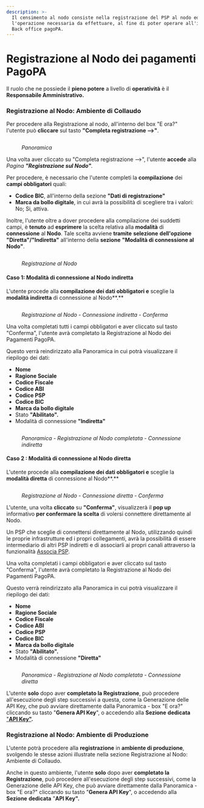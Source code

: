 ```yaml
---
description: >-
  Il censimento al nodo consiste nella registrazione del PSP al nodo ed è
  l'operazione necessaria da effettuare, al fine di poter operare all'interno di
  Back office pagoPA.
---
```


# Registrazione al Nodo dei pagamenti PagoPA

Il ruolo che ne possiede il **pieno potere** a livello di **operatività** è il **Responsabile Amministrativo.**

### Registrazione al Nodo: Ambiente di Collaudo

Per procedere alla Registrazione al nodo, all'interno del box "E ora?" l'utente può **cliccare** sul tasto **"Completa registrazione -->"**.

<figure><img src="../../.gitbook/assets/image (97).png" alt=""><figcaption><p><em>Panoramica</em></p></figcaption></figure>

Una volta aver cliccato su "Completa registrazione -->", l'utente **accede** alla _Pagina **"Registrazione sul Nodo"**._

Per procedere, è necessario che l'utente completi la **compilazione** dei **campi obbligatori** quali:

* **Codice BIC**, all'interno della sezione **"Dati di registrazione"**
* **Marca da bollo digitale**, in cui avrà la possibilità di scegliere tra i valori: No; Si, attiva.

Inoltre, l'utente oltre a dover procedere alla compilazione dei suddetti campi, è **tenuto** ad **esprimere** la scelta relativa alla **modalità** di **connessione** al **Nodo**. Tale scelta avviene **tramite** **selezione** **dell'opzione "Diretta"/"Indiretta"** all'interno della **sezione** **"Modalità di connessione al Nodo"**.

<figure><img src="../../.gitbook/assets/image (144).png" alt=""><figcaption><p><em>Registrazione al Nodo</em></p></figcaption></figure>

#### Caso 1: Modalità di connessione al Nodo indiretta

L'utente procede alla **compilazione dei dati obbligatori e** sceglie la **modalità indiretta** di connessione al Nodo**.**

<figure><img src="../../.gitbook/assets/image (7).png" alt=""><figcaption><p><em>Registrazione al Nodo - Connessione indiretta - Conferma</em></p></figcaption></figure>

Una volta completati tutti i campi obbligatori e aver cliccato sul tasto "Conferma", l'utente avrà completato la Registrazione al Nodo dei Pagamenti PagoPA.

Questo verrà reindirizzato alla Panoramica in cui potrà visualizzare il riepilogo dei dati:

* **Nome**
* **Ragione Sociale**
* **Codice Fiscale**
* **Codice ABI**
* **Codice PSP**
* **Codice BIC**
* **Marca da bollo digitale**
* Stato **"Abilitato".**
* Modalità di connessione **"Indiretta"**

<figure><img src="../../.gitbook/assets/image (146).png" alt=""><figcaption><p><em>Panoramica - Registrazione al Nodo completata - Connessione indiretta</em></p></figcaption></figure>

#### Caso 2 : Modalità di connessione al Nodo diretta

L'utente procede alla **compilazione dei dati obbligatori e** sceglie la **modalità diretta** di connessione al Nodo**.**

<figure><img src="../../.gitbook/assets/image (8).png" alt=""><figcaption><p><em>Registrazione al Nodo - Connessione diretta - Conferma</em></p></figcaption></figure>

L'utente, una volta **cliccato** su **"Conferma"**, visualizzerà il **pop up** informativo **per confermare la scelta** di volersi connettere direttamente al Nodo.&#x20;

&#x20;Un PSP che sceglie di connettersi direttamente al Nodo, utilizzando quindi le proprie infrastrutture ed i propri collegamenti, avrà la possibilità di essere intermediario di altri PSP indiretti e di associarli ai propri canali attraverso la funzionalità [Associa PSP](canale/associazione-di-un-psp-al-canale.md).

Una volta completati i campi obbligatori e aver cliccato sul tasto "Conferma", l'utente avrà completato la Registrazione al Nodo dei Pagamenti PagoPA.

Questo verrà reindirizzato alla Panoramica in cui potrà visualizzare il riepilogo dei dati:

* **Nome**
* **Ragione Sociale**
* **Codice Fiscale**
* **Codice ABI**
* **Codice PSP**
* **Codice BIC**
* **Marca da bollo digitale**
* Stato **"Abilitato".**
* Modalità di connessione **"Diretta"**

<figure><img src="../../.gitbook/assets/image (148).png" alt=""><figcaption><p><em>Panoramica - Registrazione al Nodo completata - Connessione diretta</em></p></figcaption></figure>



L'utente **solo** dopo aver **completato la Registrazione**, può procedere all'esecuzione degli step successivi a questa, come la Generazione delle API Key, che può avviare direttamente dalla Panoramica - box "E ora?" cliccando su tasto "**Genera API Key**", o accedendo alla **Sezione** **dedicata**[ "**API Key"**](generazione-api-key.md)**.**

### Registrazione al Nodo: Ambiente di Produzione

L'utente potrà procedere alla **registrazione** in **ambiente di produzione**, svolgendo le stesse azioni illustrate nella sezione Registrazione al Nodo: Ambiente di Collaudo.

Anche in questo ambiente, l'utente **solo** dopo aver **completato la Registrazione**, può procedere all'esecuzione degli step successivi, come la Generazione delle API Key, che può avviare direttamente dalla Panoramica - box "E ora?" cliccando su tasto "**Genera API Key**", o accedendo alla **Sezione** **dedicata** "**API Key".**&#x20;

####
